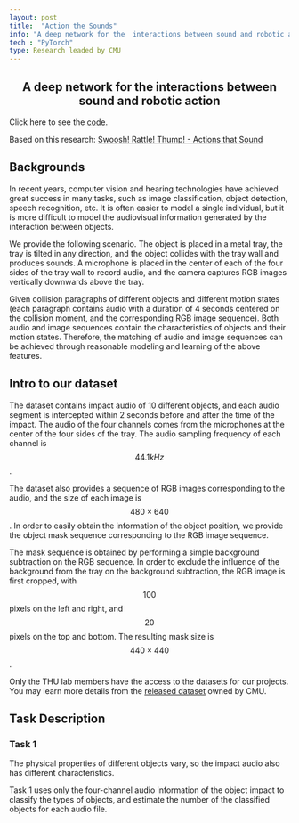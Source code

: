 ```yaml
---
layout: post
title:  "Action the Sounds"
info: "A deep network for the  interactions between sound and robotic action."
tech : "PyTorch"
type: Research leaded by CMU
---
```

<h2><center>A deep network for the  interactions between sound and robotic action</center></h2>

Click here to see the [code](https://github.com/mtzhang1999/Project-Matching-based-on-Audio-and-Image-Sequences).

Based on this research: [Swoosh! Rattle! Thump! - Actions that Sound](https://dhiraj100892.github.io/swoosh/)

## Backgrounds

In recent years, computer vision and hearing technologies have achieved great success in many tasks, such as image classification, object detection, speech recognition, etc. It is often easier to model a single individual, but it is more difficult to model the audiovisual information generated by the interaction between objects.

We provide the following scenario. The object is placed in a metal tray, the tray is tilted in any direction, and the object collides with the tray wall and produces sounds. A microphone is placed in the center of each of the four sides of the tray wall to record audio, and the camera captures RGB images vertically downwards above the tray. 

Given collision paragraphs of different objects and different motion states (each paragraph contains audio with a duration of 4 seconds centered on the collision moment, and the corresponding RGB image sequence). Both audio and image sequences contain the characteristics of objects and their motion states. Therefore, the matching of audio and image sequences can be achieved through reasonable modeling and learning of the above features.

## Intro to our dataset

The dataset contains impact audio of 10 different objects, and each audio segment is intercepted within 2 seconds before and after the time of the impact. The audio of the four channels comes from the microphones at the center of the four sides of the tray. The audio sampling frequency of each channel is $$44.1kHz$$.

The dataset also provides a sequence of RGB images corresponding to the audio, and the size of each image is $$480\times 640$$. In order to easily obtain the information of the object position, we provide the object mask sequence corresponding to the RGB image sequence.

The mask sequence is obtained by performing a simple background subtraction on the RGB sequence. In order to exclude the influence of the background from the tray on the background subtraction, the RGB image is first cropped, with $$100$$ pixels on the left and right, and $$20$$ pixels on the top and bottom. The resulting mask size is $$440\times 440$$.

Only the THU lab members have the access to the datasets for our projects. You may learn more details from the [released dataset](https://github.com/Dhiraj100892/swoosh) owned by CMU.

## Task Description

### Task 1

The physical properties of different objects vary, so the impact audio also has different characteristics.

Task 1 uses only the four-channel audio information of the object impact to classify the types of objects, and estimate the number of the classified objects for each audio file.

